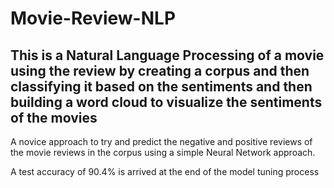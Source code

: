# Movie-Review-NLP

## This is a Natural Language Processing of a movie using the review by creating a corpus and then classifying it based on the sentiments and then building a word cloud to visualize the sentiments of the movies

A novice approach to try and predict the negative and positive reviews of the movie reviews in the corpus using a simple Neural Network approach.

A test accuracy of 90.4% is arrived at the end of the model tuning process
